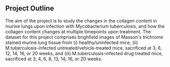 ## Project Outline

The aim of the project is to study the changes in the collagen content in murine lungs upon infection with Mycobacterium tuberculosis, and how the collagen content changes at multiple timepoints upon treatment. The dataset for this project comprises brighfield images of Masson's trichrome stained murine lung tissue from (i) healthy/uninfected mice, (ii) M.tuberculosis-infected untreated/vehicle-treated mice, sacrificed at 3, 6, 12, 14, 16, or 20 weeks, and (iii) M.tuberculosis-infected drug treated mice, sacrificed at 3, 4, 6, 8, 13, 14, 16, or 20 weeks.
